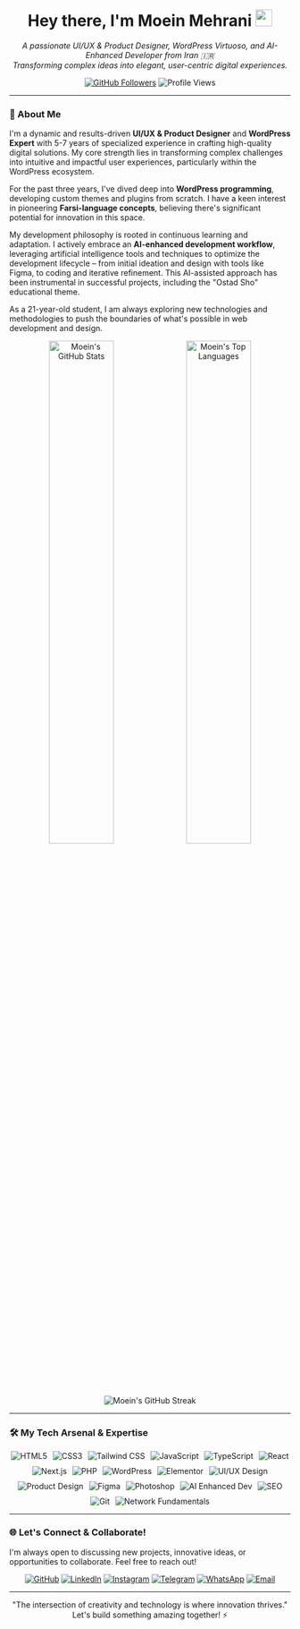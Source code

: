 
<h1 align="center">
  Hey there, I'm Moein Mehrani <img src="https://raw.githubusercontent.com/MartinHeinz/MartinHeinz/master/wave.gif" width="30px" height="30px">
</h1>

<p align="center">
  <em>A passionate UI/UX & Product Designer, WordPress Virtuoso, and AI-Enhanced Developer from Iran 🇮🇷</em>
  <br/>
  <em>Transforming complex ideas into elegant, user-centric digital experiences.</em>
</p>

<p align="center">
  <a href="https://github.com/moomoein?tab=followers"><img src="https://img.shields.io/github/followers/moomoein?label=Followers&style=social&logo=github&logoColor=00FF9C" alt="GitHub Followers"></a>
  <img src="https://komarev.com/ghpvc/?username=moomoein&label=Profile%20Views&color=00ff9c&style=flat-square&logo=github" alt="Profile Views"/>
</p>

---

### 🚀 About Me

I'm a dynamic and results-driven **UI/UX & Product Designer** and **WordPress Expert** with 5-7 years of specialized experience in crafting high-quality digital solutions. My core strength lies in transforming complex challenges into intuitive and impactful user experiences, particularly within the WordPress ecosystem.

For the past three years, I've dived deep into **WordPress programming**, developing custom themes and plugins from scratch. I have a keen interest in pioneering **Farsi-language concepts**, believing there's significant potential for innovation in this space.

My development philosophy is rooted in continuous learning and adaptation. I actively embrace an **AI-enhanced development workflow**, leveraging artificial intelligence tools and techniques to optimize the development lifecycle – from initial ideation and design with tools like Figma, to coding and iterative refinement. This AI-assisted approach has been instrumental in successful projects, including the "Ostad Sho" educational theme.

As a 21-year-old student, I am always exploring new technologies and methodologies to push the boundaries of what's possible in web development and design.

<p align="center">
  <img src="https://github-readme-stats.vercel.app/api?username=moomoein&show_icons=true&theme=radical&hide_border=true&bg_color=0A0F18&title_color=00FF9C&icon_color=00FF9C&text_color=CDD6F4&ring_color=00FF9C&border_color=313A50&cache_seconds=3600" alt="Moein's GitHub Stats" width="48%"/>
  <img src="https://github-readme-stats.vercel.app/api/top-langs/?username=moomoein&layout=compact&langs_count=8&theme=radical&hide_border=true&bg_color=0A0F18&title_color=00FF9C&text_color=CDD6F4&border_color=313A50&card_width=320&cache_seconds=3600" alt="Moein's Top Languages" width="48%"/>
</p>
<p align="center">
  <img src="https://streak-stats.demolab.com/?user=moomoein&theme=dark&background=0A0F18&border=313A50&stroke=00FF9C&ring=00FF9C&fire=00FF9C&currStreakNum=CDD6F4&sideNums=CDD6F4&currStreakLabel=00FF9C&sideLabels=CDD6F4&dates=A6ADC8&hide_border=true&cache_seconds=3600" alt="Moein's GitHub Streak" />
</p>

---

### 🛠️ My Tech Arsenal & Expertise

<p align="center" style="display: flex; flex-wrap: wrap; justify-content: center; gap: 10px;">
  <img src="https://img.shields.io/badge/HTML5-%23E34F26.svg?style=for-the-badge&logo=html5&logoColor=white" alt="HTML5"/>
  <img src="https://img.shields.io/badge/CSS3-%231572B6.svg?style=for-the-badge&logo=css3&logoColor=white" alt="CSS3"/>
  <img src="https://img.shields.io/badge/Tailwind_CSS-%2338B2AC.svg?style=for-the-badge&logo=tailwind-css&logoColor=white" alt="Tailwind CSS"/>
  <img src="https://img.shields.io/badge/JavaScript-%23F7DF1E.svg?style=for-the-badge&logo=javascript&logoColor=black" alt="JavaScript"/>
  <img src="https://img.shields.io/badge/TypeScript-%233178C6.svg?style=for-the-badge&logo=typescript&logoColor=white" alt="TypeScript"/>
  <img src="https://img.shields.io/badge/React-%2361DAFB.svg?style=for-the-badge&logo=react&logoColor=black" alt="React"/>
  <img src="https://img.shields.io/badge/Next.js-%23000000.svg?style=for-the-badge&logo=next.js&logoColor=white" alt="Next.js"/>
  <img src="https://img.shields.io/badge/PHP-%23777BB4.svg?style=for-the-badge&logo=php&logoColor=white" alt="PHP"/>
  <img src="https://img.shields.io/badge/WordPress-%2321759B.svg?style=for-the-badge&logo=wordpress&logoColor=white" alt="WordPress"/>
  <img src="https://img.shields.io/badge/Elementor-%2392003B.svg?style=for-the-badge&logo=elementor&logoColor=white" alt="Elementor"/>
  <img src="https://img.shields.io/badge/UI/UX%20Design-%2300FF9C.svg?style=for-the-badge&logo=figma&logoColor=0A0F18" alt="UI/UX Design"/>
  <img src="https://img.shields.io/badge/Product%20Design-%2300FF9C.svg?style=for-the-badge&logo=behance&logoColor=0A0F18" alt="Product Design"/>
  <img src="https://img.shields.io/badge/Figma-%23F24E1E.svg?style=for-the-badge&logo=figma&logoColor=white" alt="Figma"/>
  <img src="https://img.shields.io/badge/Photoshop-%2331A8FF.svg?style=for-the-badge&logo=adobe-photoshop&logoColor=white" alt="Photoshop"/>
  <img src="https://img.shields.io/badge/AI%20Enhanced%20Dev-%2300A99D.svg?style=for-the-badge&logo=openai&logoColor=white" alt="AI Enhanced Dev"/>
  <img src="https://img.shields.io/badge/SEO-%234CAF50.svg?style=for-the-badge&logo=google&logoColor=white" alt="SEO"/>
  <img src="https://img.shields.io/badge/Git-%23F05033.svg?style=for-the-badge&logo=git&logoColor=white" alt="Git"/>
  <img src="https://img.shields.io/badge/Network%20Fundamentals-%231E90FF.svg?style=for-the-badge&logo=cisco&logoColor=white" alt="Network Fundamentals"/>
</p>

---

### 🌐 Let's Connect & Collaborate!

I'm always open to discussing new projects, innovative ideas, or opportunities to collaborate. Feel free to reach out!

<p align="center">
  <a href="https://github.com/moomoein" target="_blank"><img src="https://img.shields.io/badge/GitHub-181717?style=for-the-badge&logo=github&logoColor=white&color=0A0F18&link=https://github.com/moomoein" alt="GitHub"></a>
  <a href="YOUR_LINKEDIN_URL_HERE" target="_blank"><img src="https://img.shields.io/badge/LinkedIn-0077B5?style=for-the-badge&logo=linkedin&logoColor=white" alt="LinkedIn"></a>
  <a href="YOUR_INSTAGRAM_URL_HERE" target="_blank"><img src="https://img.shields.io/badge/Instagram-E4405F?style=for-the-badge&logo=instagram&logoColor=white" alt="Instagram"></a>
  <a href="YOUR_TELEGRAM_URL_HERE" target="_blank"><img src="https://img.shields.io/badge/Telegram-2CA5E0?style=for-the-badge&logo=telegram&logoColor=white" alt="Telegram"></a>
  <a href="YOUR_WHATSAPP_LINK_OR_NUMBER_HERE" target="_blank"><img src="https://img.shields.io/badge/WhatsApp-25D366?style=for-the-badge&logo=whatsapp&logoColor=white" alt="WhatsApp"></a>
  <a href="mailto:YOUR_EMAIL_HERE"><img src="https://img.shields.io/badge/Email_Me-D14836?style=for-the-badge&logo=gmail&logoColor=white" alt="Email"></a>
</p>

---

<p align="center" style="font-family: var(--font-secondary); color: var(--text-secondary-color);">
  "The intersection of creativity and technology is where innovation thrives." <br/>
  Let's build something amazing together! ⚡
</p>

